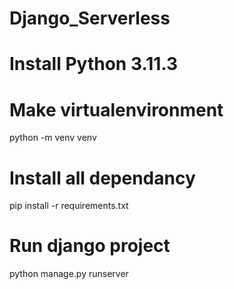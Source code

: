 # Django_Serverless

# Install Python 3.11.3

# Make virtualenvironment
python -m venv venv

# Install all dependancy
pip install -r requirements.txt

# Run django project 
python manage.py runserver
